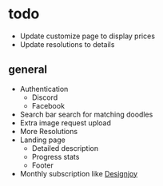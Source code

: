 # todo
- Update customize page to display prices
- Update resolutions to details

## general

- Authentication
  - Discord
  - Facebook
- Search bar search for matching doodles
- Extra image request upload
- More Resolutions
- Landing page
  - Detailed description
  - Progress stats
  - Footer
- Monthly subscription like [Designjoy](https://designjoy.co)